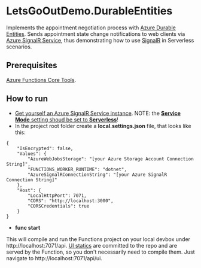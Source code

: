 # LetsGoOutDemo.DurableEntities

Implements the appointment negotiation process with [Azure Durable Entities](https://docs.microsoft.com/en-us/azure/azure-functions/durable/durable-functions-entities).
Sends appointment state change notifications to web clients via [Azure SignalR Service](https://docs.microsoft.com/en-us/azure/azure-signalr/signalr-overview), thus demonstrating how to use [SignalR](http://signalr.net) in Serverless scenarios.

## Prerequisites

[Azure Functions Core Tools](https://www.npmjs.com/package/azure-functions-core-tools).

## How to run

* [Get yourself an Azure SignalR Service instance](https://docs.microsoft.com/en-us/azure/azure-signalr/signalr-quickstart-dotnet-core#create-an-azure-signalr-resource). NOTE: the [**Service Mode** setting shoud be set to **Serverless**](https://docs.microsoft.com/en-us/azure/azure-signalr/signalr-quickstart-azure-functions-csharp)!
* In the project root folder create a **local.settings.json** file, that looks like this:

```
{
    "IsEncrypted": false,
    "Values": {
        "AzureWebJobsStorage": "[your Azure Storage Account Connection String]",
        "FUNCTIONS_WORKER_RUNTIME": "dotnet",
        "AzureSignalRConnectionString": "[your Azure SignalR Connection String]"
    },
    "Host": {
        "LocalHttpPort": 7071,
        "CORS": "http://localhost:3000",
        "CORSCredentials": true
    }
}
```

* **func start**

This will compile and run the Functions project on your local devbox under http://localhost:7071/api.
[UI statics](https://github.com/scale-tone/LetsGoOutDemo/tree/master/frontend/letsgooutdemo.react#letsgooutdemoreact) are committed to the repo and are served by the Function, so you don't necessarily need to compile them. Just navigate to http://localhost:7071/api/ui.
